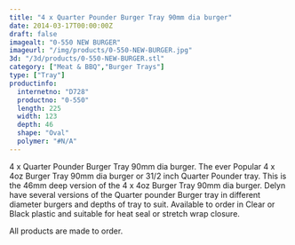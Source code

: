 ```yaml
---
title: "4 x Quarter Pounder Burger Tray 90mm dia burger"
date: 2014-03-17T00:00:00Z
draft: false
imagealt: "0-550 NEW BURGER"
imageurl: "/img/products/0-550-NEW-BURGER.jpg"
3d: "/3d/products/0-550-NEW-BURGER.stl"
category: ["Meat & BBQ","Burger Trays"]
type: ["Tray"]
productinfo:
  internetno: "D728"
  productno: "0-550"
  length: 225
  width: 123
  depth: 46
  shape: "Oval"
  polymer: "#N/A"
---
```

4 x Quarter Pounder Burger Tray 90mm dia burger. The ever Popular 4 x 4oz Burger Tray 90mm dia burger or 31/2 inch Quarter Pounder tray. This is the 46mm deep version of the 4 x 4oz Burger Tray 90mm dia burger. Delyn have several versions of the Quarter pounder Burger tray in different diameter burgers and depths of tray to suit. Available to order in Clear or Black plastic and suitable for heat seal or stretch wrap closure.

All products are made to order.